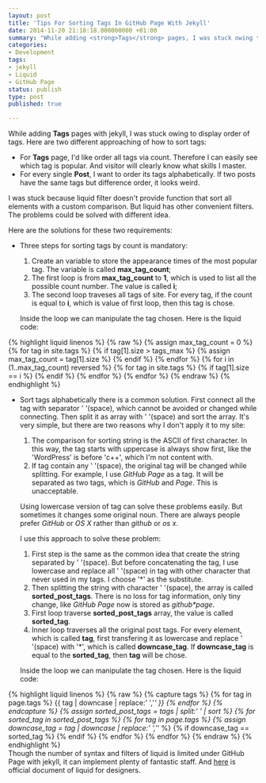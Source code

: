 ```yaml
---
layout: post
title: 'Tips For Sorting Tags In GitHub Page With Jekyll'
date: 2014-11-20 21:18:18.000000000 +01:00
summary: "While adding <strong>Tags</strong> pages, I was stuck owing to the order of tags. Here are two different approaching of how to sort tags..."
categories:
- Development
tags:
- jekyll
- Liquid
- GitHub Page
status: publish
type: post
published: true

---
```


While adding **Tags** pages with jekyll, I was stuck owing to display order of tags. Here are two different approaching of how to sort tags:

- For **Tags** page, I'd like order all tags via count. Therefore I can easily see which tag is popular. And visitor will clearly know what skills I master.
- For every single **Post**, I want to order its tags alphabetically. If two posts have the same tags but difference order, it looks weird.

I was stuck because liquid filter doesn't provide function that sort all elements with a custom comparison. But liquid has other convenient filters. The problems could be solved with different idea.

Here are the solutions for these two requirements:

- Three steps for sorting tags by count is mandatory:
    1. Create an variable to store the appearance times of the most popular tag. The variable is called **max_tag_count**;
    2. The first loop is from **max_tag_count** to **1**, which is used to list all the possible count number. The value is called **i**;
    3. The second loop traveses all tags of site. For every tag, if the count is equal to **i**, which is value of first loop, then this tag is chose.
    
    Inside the loop we can manipulate the tag chosen. Here is the liquid code:

{% highlight liquid linenos %}
{% raw %}
{% assign max_tag_count = 0 %}
{% for tag in site.tags %}
  {% if tag[1].size > tags_max %}
    {% assign max_tag_count = tag[1].size %}
  {% endif %}
{% endfor %}
{% for i in (1..max_tag_count) reversed %}
  {% for tag in site.tags %}
    {% if tag[1].size == i %}
      <!-- Manipulation Code -->
    {% endif %}
  {% endfor %}
{% endfor %}
{% endraw %}
{% endhighlight %}
    
- Sort tags alphabetically there is a common solution. First connect all the tag with separator ' '(space), which cannot be avoided or changed while connecting. Then split it as array with ' '(space) and sort the array. It's very simple, but there are two reasons why I don't apply it to my site:
    1. The comparison for sorting string is the ASCII of first character. In this way, the tag starts with uppercase is always show first, like the 'WordPress' is before 'c++', which I'm not content with.
    2. If tag contain any ' '(space), the original tag will be changed while splitting. For example, I use _GitHub Page_ as a tag. It will be separated as two tags, which is _GitHub_ and _Page_. This is unacceptable.
    
    Using lowercase version of tag can solve these problems easily. But sometimes it changes some original noun. There are always people prefer _GitHub_ or _OS X_ rather than _github_ or _os x_.
    
    I use this approach to solve these problem:
    1. First step is the same as the common idea that create the string separated by ' '(space). But before concatenating the tag, I use lowercase and replace all ' '(space) in tag with other character that never used in my tags. I choose '\*' as the substitute.
    2. Then splitting the string with character ' '(space), the array is called **sorted_post_tags**. There is no loss for tag information, only tiny change, like _GitHub Page_ now is stored as _github*page_.
    3. First loop traverse **sorted_post_tags** array, the value is called **sorted_tag**.
    4. Inner loop traverses all the original post tags. For every element, which is called **tag**, first transfering it as lowercase and replace ' '(space) with '*', which is called **downcase_tag**. If **downcase_tag** is equal to the **sorted_tag**, then **tag** will be chose.
    
    Inside the loop we can manipulate the tag chosen. Here is the liquid code:

{% highlight liquid linenos %}
{% raw %}
{% capture tags %}
  {% for tag in page.tags %}
    {{ tag | downcase | replace:' ','*' }}
  {% endfor %}
{% endcapture %}
{% assign sorted_post_tags = tags | split:' ' | sort %}
{% for sorted_tag in sorted_post_tags %}
  {% for tag in page.tags %}
    {% assign downcase_tag = tag | downcase | replace:' ','*' %}
    {% if downcase_tag == sorted_tag %}
      <!-- Manipulation Code -->
    {% endif %}
  {% endfor %}
{% endfor %}
{% endraw %}
{% endhighlight %}
<br>
Though the number of syntax and filters of liquid is limited under GitHub Page with jekyll, it can implement plenty of fantastic staff. And [here](https://github.com/Shopify/liquid/wiki/Liquid-for-Designers) is official document of liquid for designers.